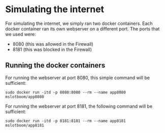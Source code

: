 # Simulating the internet
For simulating the internet, we simply ran two docker containers. Each docker container ran its own webserver on a different port. 
The ports that we used were:
 - 8080 (this was allowed in the Firewall)
 - 8181 (this was blocked in the Firewall)
 
## Running the docker containers
 
For running the webserver at port 8080, this simple command will be sufficient:
```
sudo docker run -itd -p 8080:8080 --rm --name app8080 mslotboom/app8080 
```

For running the webserver at port 8181, the following command will be sufficient:
```
sudo docker run -itd -p 8181:8181 --rm --name app8181 mslotboom/app8181
```
